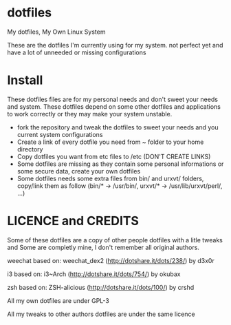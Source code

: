 dotfiles
========

My dotfiles, My Own Linux System

These are the dotfiles I'm currently using for my system. not perfect yet and
have a lot of unneeded or missing configurations

Install
========

These dotfiles files are for my personal needs and don't sweet your needs and
system. These dotfiles depend on some other dotfiles and applications to work
correctly or they may make your system unstable.

* fork the repository and tweak the dotfiles to sweet your needs and you current
system configurations
* Create a link of every dotfile you need from ~ folder to your home directory
* Copy dotfiles you want from etc files to /etc (DON'T CREATE LINKS)
* Some dotfiles are missing as they contain some personal informations or some
  secure data, create your own dotfiles
* Some dotfiles needs some extra files from bin/ and urxvt/ folders,
  copy/link them as follow (bin/\* -> /usr/bin/, urxvt/\* -> /usr/lib/urxvt/perl/, ...)

LICENCE and CREDITS
=========

Some of these dotfiles are a copy of other people dotfiles with a litle tweaks
and Some are completly mine, I don't remember all original authors.

weechat based on: weechat\_dex2 (http://dotshare.it/dots/238/) by d3x0r

i3 based on: i3~Arch (http://dotshare.it/dots/754/) by okubax

zsh based on: ZSH-alicious (http://dotshare.it/dots/100/) by crshd


All my own dotfiles are under GPL-3

All my tweaks to other authors dotfiles are under the same licence
